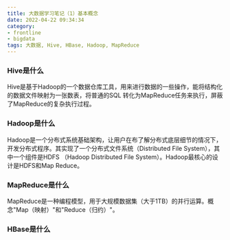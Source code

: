 ```yaml
---
title: 大数据学习笔记（1）基本概念
date: 2022-04-22 09:34:34
category:
- frontline
- bigdata
tags: 大数据, Hive, HBase, Hadoop, MapReduce
---
```


### Hive是什么
Hive是基于Hadoop的一个数据仓库工具，用来进行数据的一些操作，能将结构化的数据文件映射为一张数表，将普通的SQL
转化为MapReduce任务来执行，屏蔽了MapReduce的复杂执行过程。

### Hadoop是什么
Hadoop是一个分布式系统基础架构，让用户在布了解分布式底层细节的情况下，开发分布式程序。其实现了一个分布式文件系统（Distributed File System），其中一个组件是HDFS
（Hadoop Distributed File System）。Hadoop最核心的设计是HDFS和Map Reduce。

### MapReduce是什么
MapReduce是一种编程模型，用于大规模数据集（大于1TB）的并行运算。概念"Map（映射）"和"Reduce（归约）"。

### HBase是什么
